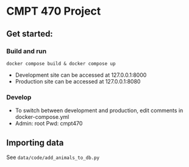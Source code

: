 # CMPT 470 Project

## Get started:

### Build and run

`docker compose build & docker compose up`

- Development site can be accessed at 127.0.0.1:8000
- Production site can be accessed at 127.0.0.1:8080

### Develop

- To switch between development and production, edit comments in docker-compose.yml
- Admin: root
   Pwd: cmpt470

## Importing data

See `data/code/add_animals_to_db.py`